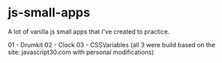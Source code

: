 # js-small-apps
A lot of vanilla js small apps that I've created to practice.

01 - Drumkit
02 - Clock
03 - CSSVariables
(all 3 were build based on the site: javascript30.com with personal modifications)

